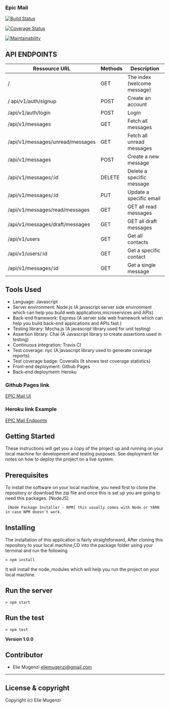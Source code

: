 ### Epic Mail

[![Build Status](https://travis-ci.org/eliemugenzi/epic-mail.svg?branch=develop)](https://travis-ci.org/eliemugenzi/epic-mail)

[![Coverage Status](https://coveralls.io/repos/github/eliemugenzi/epic-mail/badge.svg?branch=develop)](https://coveralls.io/github/eliemugenzi/epic-mail?branch=develop&kill_cache=1)

[![Maintainability](https://api.codeclimate.com/v1/badges/368eba3147aeed2aaff9/maintainability)](https://codeclimate.com/github/eliemugenzi/epic-mail/maintainability)

## API ENDPOINTS

| Ressource URL                    | Methods | Description                 |
| -------------------------------- | ------- | --------------------------- |
| /                                | GET     | The index (welcome message) |
/ api/v1/auth/signup               | POST    | Create an account           |
| /api/v1/auth/login               | POST    | Login                       |
| /api/v1/messages                 | GET     | Fetch all messages          |
| /api/v1/messages/unread/messages | GET     | Fetch all unread messages   |
| /api/v1/messages                 | POST    | Create a new message        |
| /api/v1/messages/:id             | DELETE  | Delete a specific message   |
| /api/v1/messages/:id             | PUT     | Update a specific email     |
| /api/v1/messages/read/messages   | GET     | GET all read messages       |
| /api/v1/messages/draft/messages  | GET     | GET all draft messages      |
| /api/v1/users                    | GET     | Get all contacts            |
| /api/v1/users/:id                | GET     | Get a specific contact      |
| /api/v1/messages/:id             | GET     | Get a single message        |

## Tools Used

- Language: Javascript
- Server environment: Node.js (A javascript server side environment which can help you build web applications,microservices and APIs)
- Back-end framework: Express (A server side web framework which can help you build back-end applications and APIs fast.)
- Testing library: Mocha.js (A javascript library used for unit testing)
- Assertion library: Chai (A Javascript library to create assertions used in testing)
- Continuous integration: Travis CI
- Test coverage: nyc (A javascript library used to generate coverage reports)
- Test coverage badge: Coveralls (It shows test coverage statistics)
- Front-end deployment: Github Pages
- Back-end deployment: Heroku

### Github Pages link

[EPIC Mail UI](https://eliemugenzi.github.io/epic-mail/UI/)

### Heroku link Example

[EPIC Mail Endpoints](https://elie-epic-mail.herokuapp.com/)

## Getting Started

These instructions will get you a copy of the project up and running on your local machine for development and testing purposes. See deployment for notes on how to deploy the project on a live system.

## Prerequisites

To install the software on your local machine, you need first to clone the repository or download the zip file and once this is set up you are going to need this packages. [NodeJS]

```
 [Node Package Installer - NPM] this usually comes with Node or YARN in case NPM doesn't work.
```

## Installing

The installation of this application is fairly straightforward, After cloning this repository to your local machine,CD into the package folder using your terminal and run the following

```
> npm install
```

It will install the node_modules which will help you run the project on your local machine.

## Run the server

```
> npm start
```

## Run the test

```
> npm test
```

**Version 1.0.0**

## Contributor

- Elie Mugenzi <eliemugenzi@gmail.com>

---

## License & copyright

Copyright (c) Elie Mugenzi
